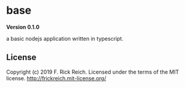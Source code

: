 # base

**Version 0.1.0**

a basic nodejs application written in typescript.

## License

Copyright (c) 2019 F. Rick Reich. Licensed under the terms of the MIT license. http://frickreich.mit-license.org/
